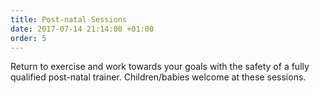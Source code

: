 ```yaml
---
title: Post-natal Sessions
date: 2017-07-14 21:14:00 +01:00
order: 5
---
```


Return to exercise and work towards your goals with the safety of a fully qualified post-natal trainer. Children/babies welcome at these sessions.